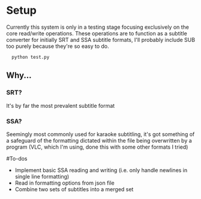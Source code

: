 # Setup

Currently this system is only in a testing stage focusing exclusively on the core read/write operations.
These operations are to function as a subtitle converter for initially SRT and SSA subtitle formats, I'll probably include SUB too purely because they're so easy to do.

```
  python test.py
```

## Why...
### SRT?
It's by far the most prevalent subtitle format
### SSA?
Seemingly most commonly used for karaoke subtitling, it's got something of a safeguard of the formatting dictated within the file being overwritten by a program (VLC, which I'm using, done this with some other formats I tried)


#To-dos
- Implement basic SSA reading and writing (i.e. only handle newlines in single line formatting)
- Read in formatting options from json file
- Combine two sets of subtitles into a merged set

